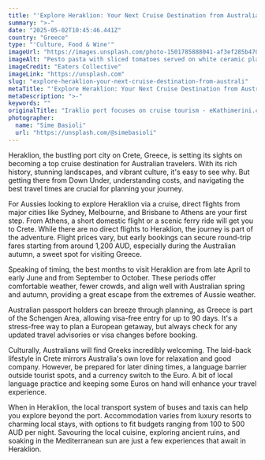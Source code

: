 ```yaml
---
title: "'Explore Heraklion: Your Next Cruise Destination from Australia'"
summary: ">-"
date: "2025-05-02T10:45:46.441Z"
country: "Greece"
type: "'Culture, Food & Wine'"
imageUrl: "https://images.unsplash.com/photo-1501785888041-af3ef285b470?q=80&w=2070&auto=format&fit=crop&ixlib=rb-4.0.3&ixid=M3wxMjA3fDB8MHxwaG90by1wYWdlfHx8fGVufDB8fHx8fA%3D%3D"
imageAlt: "Pesto pasta with sliced tomatoes served on white ceramic plate"
imageCredit: "Eaters Collective"
imageLink: "https://unsplash.com"
slug: "explore-heraklion-your-next-cruise-destination-from-australi"
metaTitle: "'Explore Heraklion: Your Next Cruise Destination from Australia'"
metaDescription: ">-"
keywords: ""
originalTitle: "Iraklio port focuses on cruise tourism - eKathimerini.com"
photographer:
  name: "Sime Basioli"
  url: "https://unsplash.com/@simebasioli"
---
```








Heraklion, the bustling port city on Crete, Greece, is setting its sights on becoming a top cruise destination for Australian travelers. With its rich history, stunning landscapes, and vibrant culture, it's easy to see why. But getting there from Down Under, understanding costs, and navigating the best travel times are crucial for planning your journey.

For Aussies looking to explore Heraklion via a cruise, direct flights from major cities like Sydney, Melbourne, and Brisbane to Athens are your first step. From Athens, a short domestic flight or a scenic ferry ride will get you to Crete. While there are no direct flights to Heraklion, the journey is part of the adventure. Flight prices vary, but early bookings can secure round-trip fares starting from around 1,200 AUD, especially during the Australian autumn, a sweet spot for visiting Greece.

Speaking of timing, the best months to visit Heraklion are from late April to early June and from September to October. These periods offer comfortable weather, fewer crowds, and align well with Australian spring and autumn, providing a great escape from the extremes of Aussie weather.

Australian passport holders can breeze through planning, as Greece is part of the Schengen Area, allowing visa-free entry for up to 90 days. It's a stress-free way to plan a European getaway, but always check for any updated travel advisories or visa changes before booking.

Culturally, Australians will find Greeks incredibly welcoming. The laid-back lifestyle in Crete mirrors Australia's own love for relaxation and good company. However, be prepared for later dining times, a language barrier outside tourist spots, and a currency switch to the Euro. A bit of local language practice and keeping some Euros on hand will enhance your travel experience.

When in Heraklion, the local transport system of buses and taxis can help you explore beyond the port. Accommodation varies from luxury resorts to charming local stays, with options to fit budgets ranging from 100 to 500 AUD per night. Savouring the local cuisine, exploring ancient ruins, and soaking in the Mediterranean sun are just a few experiences that await in Heraklion.
